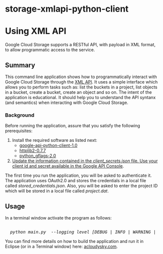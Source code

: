 storage-xmlapi-python-client
============================
<h1>Using XML API</h1>
Google Cloud Storage supports a RESTful API, with payload in XML format, to allow programmatic 
access to the service.
	
<h2>Summary</h2>
This command line application shows how to programmatically interact with Google Cloud Storage through the 
<a href="https://developers.google.com/storage/docs/xml-api-overview" target="_blank">XML API</a>. 
It uses a simple interface which allows you to perform tasks such as: list the buckets in a project, 
list objects in a bucket, create a bucket, create an object and so on. 
The intent of the application is educational. It should help you to understand the API syntanx (and semantics) 
when interacting with Google Cloud Storage. 

<h3>Background</h3>
Before running the application, assure that you satisfy the following prerequisites:
<ol>
  <li>Install the required software as listed next:
    <ul>
       <li><a href="https://developers.google.com/api-client-library/python/start/installation" target="_blank">google-api-python-client-1.0</li>
       <li><a href="http://code.google.com/p/httplib2/wiki/Install" target="_blank">httplib2-0.7.7</li>
       <li><a href="http://code.google.com/p/python-gflags/downloads/list" target="_blank">python_gflags-2.0</li>
    </ul>
  </li>
  <li>Update the information contained in the <i>client_secrets.json</i> file.
      Use your client id and secret available in the 
      <a href="https://code.google.com/apis/console#access" target="_blank">Google API Console</a>.</li>	
</ol>	
	 
The first time you run the application, you will be asked to authenticate it. The application uses OAuth2.0 and stores
the credentials in a local file called <i>stored_credentials.json</i>. 
Also, you will be asked to enter the project ID which will be stored in a local file called <i>project.dat</i>.
	
<h2>Usage</h2>
In a terminal window activate the program as follows:<br/> 

<pre>  
  <i>python main.py  --logging_level [DEBUG | INFO | WARNING | ERROR | CRITICAL] </i> 
</pre>

You can find more details on how to build the application and run it in Eclipse (or in a Terminal window) here: 
<a href="http://www.acloudysky.com" target="_blank">acloudysky.com</a>.
